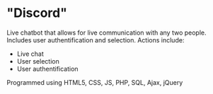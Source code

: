 # "Discord"

Live chatbot that allows for live communication with any two people. Includes user authentification and selection.
Actions include:
  - Live chat
  - User selection
  - User authentification
    
Programmed using HTML5, CSS, JS, PHP, SQL, Ajax, jQuery
